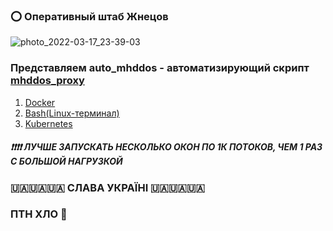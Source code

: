 ### ⭕️ Оперативный штаб Жнецов
![photo_2022-03-17_23-39-03](https://user-images.githubusercontent.com/41838573/158963538-944690c4-83ea-4934-9a29-6eb8f1e61f3a.jpg)

### Представляем auto_mhddos - автоматизирующий скрипт [mhddos_proxy](https://github.com/porthole-ascend-cinnamon/mhddos_proxy)

1. [Docker](https://github.com/Aruiem234/auto_mhddos#-docker)
2. [Bash(Linux-терминал)](https://github.com/Aruiem234/auto_mhddos#-bash)
3. [Kubernetes](https://github.com/Aruiem234/auto_mhddos/tree/main/helm-charts#mhddos-auto-helm-charts)

##### ❗️❗️❗️❗️ ЛУЧШЕ ЗАПУСКАТЬ НЕСКОЛЬКО ОКОН ПО 1К ПОТОКОВ, ЧЕМ 1 РАЗ С БОЛЬШОЙ НАГРУЗКОЙ

### 🇺🇦🇺🇦🇺🇦 СЛАВА УКРАЇНІ 🇺🇦🇺🇦🇺🇦
### ПТН ХЛО 🤡
